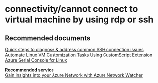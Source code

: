 <properties
    pageTitle="connectivity/cannot connect to virtual machine by using rdp or ssh"
    description="connectivity/cannot connect to virtual machine by using rdp or ssh"
    service="microsoft.compute"
    resource="virtualmachines"
    authors="aashu"
    displayOrder=""
    selfHelpType="generic"
    supportTopicIds="32411835,32602159"
    resourceTags="linux"
    productPesIds="15571,16470,15797"
    cloudEnvironments="public"
/>

# connectivity/cannot connect to virtual machine by using rdp or ssh

## **Recommended documents**
[Quick steps to diagnose & address common SSH connection issues](https://azure.microsoft.com/documentation/articles/virtual-machines-troubleshoot-ssh-connections/)<br>
[Automate Linux VM Customization Tasks Using CustomScript Extension](https://azure.microsoft.com/blog/automate-linux-vm-customization-tasks-using-customscript-extension/)<br>
[Azure Serial Console for Linux](https://docs.microsoft.com/azure/virtual-machines/linux/serial-console#accessing-serial-console-for-linux)<br>

**Recommended service**<br>
[Gain insights into your Azure Network with Azure Network Watcher](https://azure.microsoft.com/services/network-watcher/)<br>
